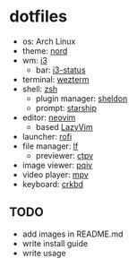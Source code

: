 # dotfiles

- os: Arch Linux
- theme: [nord](https://github.com/nordtheme/nord)
- wm: [i3](https://github.com/i3/i3)
  - bar: [i3-status](https://github.com/i3/i3status)
- terminal: [wezterm](https://github.com/wez/wezterm)
- shell: [zsh](https://github.com/zsh-users/zsh)
  - plugin manager: [sheldon](https://github.com/rossmacarthur/sheldon)
  - prompt: [starship](https://github.com/starship/starship)
- editor: [neovim](https://github.com/neovim/neovim)
  - based [LazyVim](https://github.com/LazyVim/LazyVim)
- launcher: [rofi](https://github.com/davatorium/rofi)
- file manager: [lf](https://github.com/gokcehan/lf)
  - previewer: [ctpv](https://github.com/NikitaIvanovV/ctpv)
- image viewer: [pqiv](https://github.com/phillipberndt/pqiv)
- video player: [mpv](https://github.com/mpv-player/mpv)
- keyboard: [crkbd](https://github.com/foostan/crkbd)

## TODO

- add images in README.md
- write install guide
- write usage
